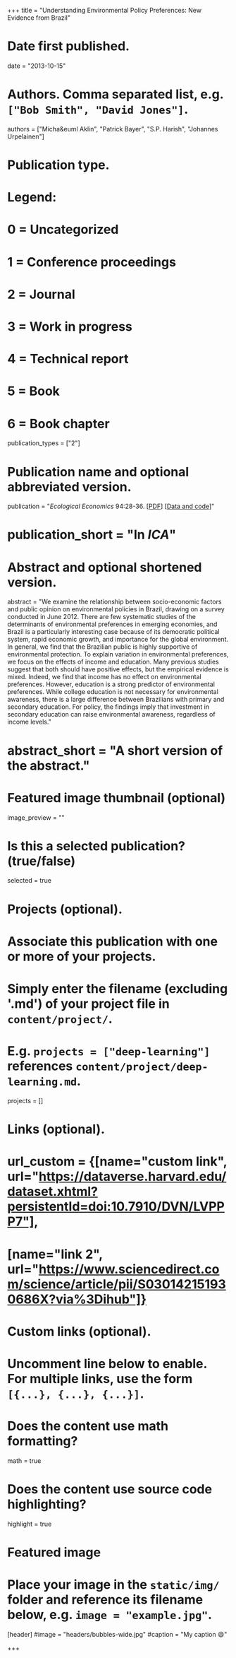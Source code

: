 +++
title = "Understanding Environmental Policy Preferences: New Evidence from Brazil"

# Date first published.
date = "2013-10-15"

# Authors. Comma separated list, e.g. `["Bob Smith", "David Jones"]`.
authors = ["Micha&euml Aklin", "Patrick Bayer", "S.P. Harish", "Johannes Urpelainen"]

# Publication type.
# Legend:
# 0 = Uncategorized
# 1 = Conference proceedings
# 2 = Journal
# 3 = Work in progress
# 4 = Technical report
# 5 = Book
# 6 = Book chapter
publication_types = ["2"]

# Publication name and optional abbreviated version.
publication = "*Ecological Economics* 94:28-36. [[PDF](https://www.sciencedirect.com/science/article/abs/pii/S092180091300181X)] [[Data and code](https://dataverse.harvard.edu/dataset.xhtml?persistentId=doi:10.7910/DVN/MCGRF0)]"
# publication_short = "In *ICA*"

# Abstract and optional shortened version.
abstract = "We examine the relationship between socio-economic factors and public opinion on environmental policies in Brazil, drawing on a survey conducted in June 2012. There are few systematic studies of the determinants of environmental preferences in emerging economies, and Brazil is a particularly interesting case because of its democratic political system, rapid economic growth, and importance for the global environment. In general, we find that the Brazilian public is highly supportive of environmental protection. To explain variation in environmental preferences, we focus on the effects of income and education. Many previous studies suggest that both should have positive effects, but the empirical evidence is mixed. Indeed, we find that income has no effect on environmental preferences. However, education is a strong predictor of environmental preferences. While college education is not necessary for environmental awareness, there is a large difference between Brazilians with primary and secondary education. For policy, the findings imply that investment in secondary education can raise environmental awareness, regardless of income levels."
# abstract_short = "A short version of the abstract."

# Featured image thumbnail (optional)
image_preview = ""

# Is this a selected publication? (true/false)
selected = true

# Projects (optional).
#   Associate this publication with one or more of your projects.
#   Simply enter the filename (excluding '.md') of your project file in `content/project/`.
#   E.g. `projects = ["deep-learning"]` references `content/project/deep-learning.md`.
projects = []

# Links (optional).
# url_custom = {[name="custom link", url="https://dataverse.harvard.edu/dataset.xhtml?persistentId=doi:10.7910/DVN/LVPPP7"],
#             [name="link 2", url="https://www.sciencedirect.com/science/article/pii/S030142151930686X?via%3Dihub"]}


# Custom links (optional).
#   Uncomment line below to enable. For multiple links, use the form `[{...}, {...}, {...}]`.
 


# Does the content use math formatting?
math = true

# Does the content use source code highlighting?
highlight = true

# Featured image
# Place your image in the `static/img/` folder and reference its filename below, e.g. `image = "example.jpg"`.
[header]
#image = "headers/bubbles-wide.jpg"
#caption = "My caption 😄"

+++
